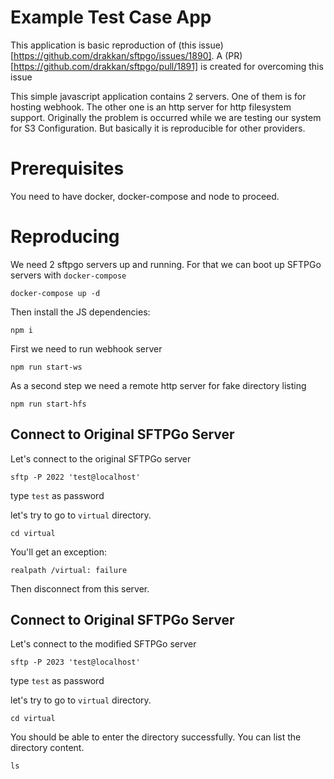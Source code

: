 # Example Test Case App

This application is basic reproduction of (this issue)[https://github.com/drakkan/sftpgo/issues/1890].
A (PR)[https://github.com/drakkan/sftpgo/pull/1891] is created for overcoming this issue

This simple javascript application contains 2 servers. One of them is for hosting webhook. The other one
is an http server for http filesystem support. Originally the problem is occurred while we are testing
our system for S3 Configuration. But basically it is reproducible for other providers.

# Prerequisites

You need to have docker, docker-compose and node to proceed.

# Reproducing

We need 2 sftpgo servers up and running. For that we can boot up SFTPGo servers with `docker-compose`

```shell
docker-compose up -d
```

Then install the JS dependencies:

```shell
npm i
```

First we need to run webhook server

```shell
npm run start-ws
```

As a second step we need a remote http server for fake directory listing

```shell
npm run start-hfs
```

## Connect to Original SFTPGo Server

Let's connect to the original SFTPGo server

```shell
sftp -P 2022 'test@localhost'
```

type `test` as password

let's try to go to `virtual` directory.

```
cd virtual
```

You'll get an exception:

```
realpath /virtual: failure
```

Then disconnect from this server.

## Connect to Original SFTPGo Server

Let's connect to the modified SFTPGo server

```shell
sftp -P 2023 'test@localhost'
```

type `test` as password

let's try to go to `virtual` directory.

```shell
cd virtual
```

You should be able to enter the directory successfully. You can list the directory content.

```shell
ls
```
